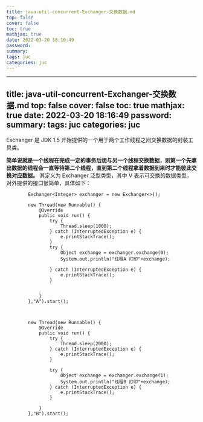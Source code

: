 ```yaml
---
title: java-util-concurrent-Exchanger-交换数据.md
top: false
cover: false
toc: true
mathjax: true
date: 2022-03-20 18:16:49
password:
summary:
tags: juc
categories: juc
---
```

---
title: java-util-concurrent-Exchanger-交换数据.md
top: false
cover: false
toc: true
mathjax: true
date: 2022-03-20 18:16:49
password:
summary:
tags: juc
categories: juc
---
Exchanger 是 JDK 1.5 开始提供的一个用于两个工作线程之间交换数据的封装工具类。

**简单说就是一个线程在完成一定的事务后想与另一个线程交换数据，则第一个先拿出数据的线程会一直等待第二个线程，直到第二个线程拿着数据到来时才能彼此交换对应数据。**
其定义为 Exchanger<V> 泛型类型，其中 V 表示可交换的数据类型，对外提供的接口很简单，具体如下：



~~~
        Exchanger<Integer> exchanger = new Exchanger<>();

        new Thread(new Runnable() {
            @Override
            public void run() {
                try {
                    Thread.sleep(1000);
                } catch (InterruptedException e) {
                    e.printStackTrace();
                }
                try {
                    Object exchange = exchanger.exchange(0);
                    System.out.println("线程A 打印"+exchange);

                } catch (InterruptedException e) {
                    e.printStackTrace();
                }


            }
        },"A").start();



        new Thread(new Runnable() {
            @Override
            public void run() {
                try {
                    Thread.sleep(2000);
                } catch (InterruptedException e) {
                    e.printStackTrace();
                }

                try {
                    Object exchange = exchanger.exchange(1);
                    System.out.println("线程B 打印"+exchange);
                } catch (InterruptedException e) {
                    e.printStackTrace();
                }

            }
        },"B").start();
~~~
